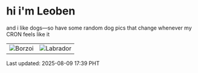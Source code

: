# hi i'm Leoben

and i like dogs—so have some random dog pics that change whenever my CRON feels like it

|  |  |
|--------|----------|
| ![Borzoi](https://random-dog-vercel.vercel.app/api/random-borzoi?v=1754732370) | ![Labrador](https://random-dog-vercel.vercel.app/api/random-labrador?v=1754732370) |

Last updated: 2025-08-09 17:39 PHT
